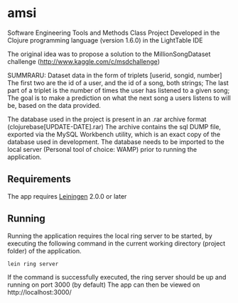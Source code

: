 # amsi

Software Engineering Tools and Methods Class Project
Developed in the Clojure programming language (version 1.6.0) in the LightTable IDE

The original idea was to propose a solution to the MillionSongDataset challenge (http://www.kaggle.com/c/msdchallenge)

SUMMRARU:
Dataset data in the form of triplets [userid, songid, number]
The first two are the id of a user, and the id of a song, both strings;
The last part of a triplet is the number of times the user has listened to a given song;
The goal is to make a prediction on what the next song a users listens to will be, based on the data provided.

The database used in the project is present in an .rar archive format (clojurebase[UPDATE-DATE].rar)
The archive contains the sql DUMP file, exported via the MySQL Workbench utility, which is an exact copy of the database used in development.
The database needs to be imported to the local server (Personal tool of choice: WAMP) prior to running the application.

## Requirements

The app requires [Leiningen] 2.0.0 or later

[leiningen]: https://github.com/technomancy/leiningen

## Running

Running the application requires the local ring server to be started,
by executing the following command in the current working directory (project folder)
of the application.

    lein ring server

If the command is successfully executed, the ring server should be up and running on port 3000 (by default)
The app can then be viewed on http://localhost:3000/
